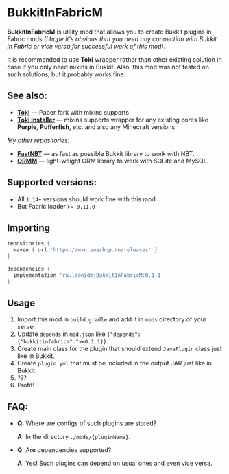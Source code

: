 # BukkitInFabricM

**BukkitInFabricM** is utility mod that allows you to create Bukkit plugins in Fabric mods _(I hope it's obvious that you
need any connection with Bukkit in Fabric or vice versa for successful work of this mod)_.

It is recommended to use **Toki** wrapper rather than other existing solution in case if you only need mixins in
Bukkit. Also, this mod was not tested on such solutions, but it probably works fine.

## See also:
* [**Toki**](https://github.com/TetraTau/Toki) — Paper fork with mixins supports
* [**Toki installer**](https://github.com/TetraTau/toki-installer) — mixins supports wrapper for any existing cores
like **Purple**, **Pufferfish**, etc. and also any Minecraft versions

_My other repositories:_

* [**FastNBT**](https://github.com/LeonidMem/FastNBT) — as fast as possible Bukkit library to work with NBT.
* [**ORMM**](https://github.com/LeonidMem/ORMM) — light-weight ORM library to work with SQLite and MySQL.

## Supported versions:
* All `1.14+` versions should work fine with this mod
* But Fabric loader `>= 0.11.0`

## Importing
```groovy
repositories {
  maven { url 'https://mvn.smashup.ru/releases' }
}

dependencies {
  implementation 'ru.leonidm:BukkitInFabricM:0.1.1'
}
```

## Usage
1. Import this mod in `build.gradle` and add it in `mods` directory of your server.
2. Update `depends` in `mod.json` like `{"depends":{"bukkitinfabricm":">=0.1.1}}`.
3. Create main class for the plugin that should extend `JavaPlugin` class just like in Bukkit.
4. Create `plugin.yml` that must be included in the output JAR just like in Bukkit.
5. ???
6. Profit!

## FAQ:
* **Q:** Where are configs of such plugins are stored?

  **A:** In the directory `./mods/{pluginName}`.
* **Q:** Are dependencies supported?

  **A:** Yes! Such plugins can depend on usual ones and even vice versa.

